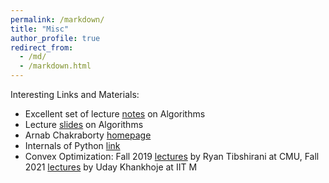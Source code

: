 ```yaml
---
permalink: /markdown/
title: "Misc"
author_profile: true
redirect_from: 
  - /md/
  - /markdown.html
---
```

Interesting Links and Materials:
* Excellent set of lecture [notes](http://jeffe.cs.illinois.edu/teaching/algorithms/) on Algorithms
* Lecture [slides](https://www.cs.princeton.edu/~wayne/kleinberg-tardos/) on Algorithms 
* Arnab Chakraborty [homepage](https://www.isical.ac.in/~arnabc/)
* Internals of Python [link](https://leanpub.com/insidethepythonvirtualmachine/read)
* Convex Optimization: Fall 2019 [lectures](http://www.stat.cmu.edu/~ryantibs/convexopt/) by Ryan Tibshirani at CMU, Fall 2021 [lectures](http://www.ee.iitm.ac.in/~uday/2021b-EE5121/index.html) by Uday Khankhoje at IIT M 
